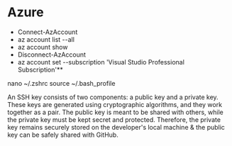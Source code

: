 # Azure

- Connect-AzAccount
- az account list --all
- az account show
- Disconnect-AzAccount
- az account set --subscription 'Visual Studio Professional Subscription'**	


nano ~/.zshrc
source ~/.bash_profile

An SSH key consists of two components: a public key and a private key. These keys are generated using cryptographic algorithms, and they work together as a pair. The public key is meant to be shared with others, while the private key must be kept secret and protected. Therefore, the private key remains securely stored on the developer's local machine & the public key can be safely shared with GitHub.